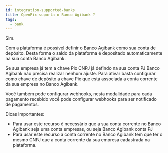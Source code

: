 ```yaml
---
id: integration-supported-banks
title: OpenPix suporta o Banco Agibank ?
tags:
  - bank
---
```


Sim.

Com a plataforma é possível definir o Banco Agibank como sua conta de depósito. Desta forma o saldo da plataforma é depositado automaticamente na sua conta Banco Agibank.

Se sua empresa já tem a chave Pix CNPJ já defindo na sua conta PJ Banco Agibank não precisa realizar nenhum ajuste. Para ativar basta configurar como chave de depósito a chave Pix que está associada a conta corrente da sua empresa no Banco Agibank.

Você também pode configurar webhooks, nesta modalidade para cada pagamento recebido você pode configurar webhooks para ser notificado de pagamentos.

Dicas Importantes:

- Para usar este recurso é necessário que a sua conta corrente no Banco Agibank seja uma conta empresas, ou seja Banco Agibank conta PJ
- Para usar este recurso a conta corrente no Banco Agibank tem que ter o mesmo CNPJ que a conta corrente da sua empresa cadastrada na plataforma.
